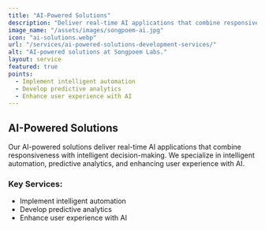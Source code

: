```yaml
---
title: "AI-Powered Solutions"
description: "Deliver real-time AI applications that combine responsiveness with intelligent decision-making."
image_name: "/assets/images/songpoem-ai.jpg"
icon: "ai-solutions.webp"
url: "/services/ai-powered-solutions-development-services/"
alt: "AI-powered solutions at Songpoem Labs."
layout: service
featured: true
points:
  - Implement intelligent automation
  - Develop predictive analytics
  - Enhance user experience with AI
---
```

## AI-Powered Solutions

Our AI-powered solutions deliver real-time AI applications that combine responsiveness with intelligent decision-making. We specialize in intelligent automation, predictive analytics, and enhancing user experience with AI.

### Key Services:
- Implement intelligent automation
- Develop predictive analytics
- Enhance user experience with AI
